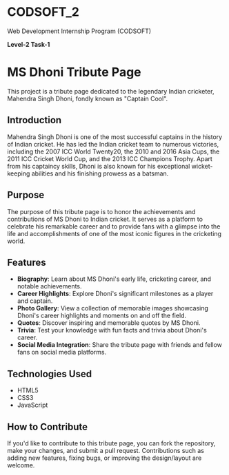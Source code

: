# CODSOFT_2
Web Development Internship Program (CODSOFT)

**Level-2 Task-1**

# MS Dhoni Tribute Page

This project is a tribute page dedicated to the legendary Indian cricketer, Mahendra Singh Dhoni, fondly known as "Captain Cool". 

## Introduction

Mahendra Singh Dhoni is one of the most successful captains in the history of Indian cricket. He has led the Indian cricket team to numerous victories, including the 2007 ICC World Twenty20, the 2010 and 2016 Asia Cups, the 2011 ICC Cricket World Cup, and the 2013 ICC Champions Trophy. Apart from his captaincy skills, Dhoni is also known for his exceptional wicket-keeping abilities and his finishing prowess as a batsman.

## Purpose

The purpose of this tribute page is to honor the achievements and contributions of MS Dhoni to Indian cricket. It serves as a platform to celebrate his remarkable career and to provide fans with a glimpse into the life and accomplishments of one of the most iconic figures in the cricketing world.

## Features

- **Biography**: Learn about MS Dhoni's early life, cricketing career, and notable achievements.
- **Career Highlights**: Explore Dhoni's significant milestones as a player and captain.
- **Photo Gallery**: View a collection of memorable images showcasing Dhoni's career highlights and moments on and off the field.
- **Quotes**: Discover inspiring and memorable quotes by MS Dhoni.
- **Trivia**: Test your knowledge with fun facts and trivia about Dhoni's career.
- **Social Media Integration**: Share the tribute page with friends and fellow fans on social media platforms.

## Technologies Used

- HTML5
- CSS3
- JavaScript

## How to Contribute

If you'd like to contribute to this tribute page, you can fork the repository, make your changes, and submit a pull request. Contributions such as adding new features, fixing bugs, or improving the design/layout are welcome.

